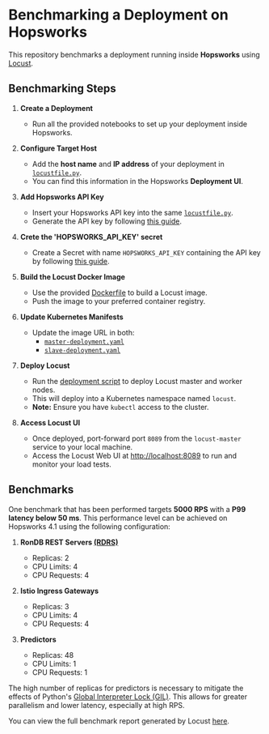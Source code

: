 # Benchmarking a Deployment on Hopsworks

This repository benchmarks a deployment running inside **Hopsworks** using [Locust](https://locust.io/).

## Benchmarking Steps

1. **Create a Deployment**
   - Run all the provided notebooks to set up your deployment inside Hopsworks.

2. **Configure Target Host**
   - Add the **host name** and **IP address** of your deployment in [`locustfile.py`](https://github.com/logicalclocks/hopsworks-tutorials/blob/branch-4.1/benchmarks/online-inference-pipeline/locust/locustfile.py#L12).
   - You can find this information in the Hopsworks **Deployment UI**.

3. **Add Hopsworks API Key**
   - Insert your Hopsworks API key into the same [`locustfile.py`](https://github.com/logicalclocks/hopsworks-tutorials/blob/branch-4.1/benchmarks/online-inference-pipeline/locust/locustfile.py#L12).
   - Generate the API key by following [this guide](https://docs.hopsworks.ai/latest/user_guides/projects/api_key/create_api_key/).

4. **Crete the 'HOPSWORKS_API_KEY' secret**
   - Create a Secret with name `HOPSWORKS_API_KEY` containing the API key by following [this guide](https://docs.hopsworks.ai/latest/user_guides/projects/secrets/create_secret/).

5. **Build the Locust Docker Image**
   - Use the provided [Dockerfile](https://github.com/logicalclocks/hopsworks-tutorials/blob/branch-4.1/benchmarks/online-inference-pipeline/locust/Dockerfile) to build a Locust image.
   - Push the image to your preferred container registry.

6. **Update Kubernetes Manifests**
   - Update the image URL in both:
     - [`master-deployment.yaml`](https://github.com/logicalclocks/hopsworks-tutorials/blob/branch-4.1/benchmarks/online-inference-pipeline/locust/kubernetes-locust/master-deployment.yaml#L28)
     - [`slave-deployment.yaml`](https://github.com/logicalclocks/hopsworks-tutorials/blob/branch-4.1/benchmarks/online-inference-pipeline/locust/kubernetes-locust/slave-deployment.yaml#L28)

7. **Deploy Locust**
   - Run the [deployment script](https://github.com/logicalclocks/hopsworks-tutorials/blob/branch-4.1/benchmarks/online-inference-pipeline/locust/kubernetes-locust/deploy.sh) to deploy Locust master and worker nodes.
   - This will deploy into a Kubernetes namespace named `locust`.
   - **Note:** Ensure you have `kubectl` access to the cluster.

8. **Access Locust UI**
   - Once deployed, port-forward port `8089` from the `locust-master` service to your local machine.
   - Access the Locust Web UI at [http://localhost:8089](http://localhost:8089) to run and monitor your load tests.


## Benchmarks

One benchmark that has been performed targets **5000 RPS** with a **P99 latency below 50 ms**. This performance level can be achieved on Hopsworks 4.1 using the following configuration:

1. **RonDB REST Servers [(RDRS)](https://docs.rondb.com/rondb_rest_api/)**  
   - Replicas: 2  
   - CPU Limits: 4  
   - CPU Requests: 4

2. **Istio Ingress Gateways**  
   - Replicas: 3  
   - CPU Limits: 4  
   - CPU Requests: 4

3. **Predictors**  
   - Replicas: 48  
   - CPU Limits: 1  
   - CPU Requests: 1

The high number of replicas for predictors is necessary to mitigate the effects of Python's [Global Interpreter Lock (GIL)](https://wiki.python.org/moin/GlobalInterpreterLock). This allows for greater parallelism and lower latency, especially at high RPS.

You can view the full benchmark report generated by Locust [here](https://github.com/logicalclocks/hopsworks-tutorials/blob/branch-4.1/locust_reports/locust_report_5k_rps_25_batch_size.pdf).
